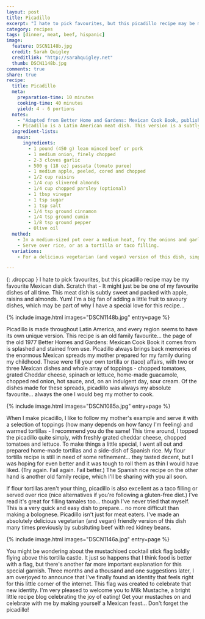 ```yaml
---
layout: post
title: Picadillo
excerpt: "I hate to pick favourites, but this picadillo recipe may be my favourite Mexican dish. Scratch that - It might just be be one of my favourite dishes of all time. This meat dish is subtly sweet and packed with apple, raisins and almonds."
category: recipes
tags: [dinner, meat, beef, hispanic]
image:
  feature: DSCN1148b.jpg
  credit: Sarah Quigley
  creditlink: "http://sarahquigley.net"
  thumb: DSCN1148b.jpg
comments: true
share: true
recipe:
  title: Picadillo 
  meta:
    preparation-time: 10 minutes
    cooking-time: 40 minutes
    yield: 4 - 6 portions 
  notes:
    - "Adapted from Better Home and Gardens: Mexican Cook Book, published in 1977."
    - Picadillo is a Latin American meat dish. This version is a subtly sweet Mexican variation with nuts, apples and raisins. It makes an excellent tortilla or taco filling or can be served over rice. This particular picadillo recipe is something special... I've tried restaurant versions of picadillo and always been sorely disappointed!
  ingredient-lists:
    main:
      ingredients:
        - 1 pound (450 g) lean minced beef or pork
        - 1 medium onion, finely chopped
        - 2-3 cloves garlic
        - 500 g (18 oz) passata (tomato puree)
        - 1 medium apple, peeled, cored and chopped
        - 1/2 cup raisins
        - 1/4 cup slivered almonds
        - 1/4 cup chopped parsley (optional)
        - 1 tbsp vinegar
        - 1 tsp sugar
        - 1 tsp salt
        - 1/4 tsp ground cinnamon
        - 1/4 tsp ground cumin
        - 1/8 tsp ground pepper
        - Olive oil
  method:
    - In a medium-sized pot over a medium heat, fry the onions and garlic in a little olive oil. When the onions begin to turn translucent, add the beef and cook until brown. At this stage, if necessary, pour away any excess fat. Stir in all the remaining ingredients. Cover the pot, and simmer for 30 minutes.
    - Serve over rice, or as a tortilla or taco filling.
  variations:
    - For a delicious vegetarian (and vegan) version of this dish, simply replace the meat with 1 pound of cooked red kidney beans (or another bean of your choice).

---
```


{: .dropcap }
I hate to pick favourites, but this picadillo recipe may be my favourite Mexican dish. Scratch that - It might just be be one of my favourite dishes of all time. This meat dish is subtly sweet and packed with apple, raisins and almonds. Yum! I'm a big fan of adding a little fruit to savoury dishes, which may be part of why I have a special love for this recipe...

{% include image.html images="DSCN1148b.jpg" entry=page %}

Picadillo is made throughout Latin America, and every region seems to have its own unique version. This recipe is an old family favourite... the page of the old 1977 Better Homes and Gardens: Mexican Cook Book it comes from is splashed and stained from use. Picadillo always brings back memories of the enormous Mexican spreads my mother prepared for my family during my childhood. These were fill your own tortilla or (taco) affairs, with two or three Mexican dishes and whole array of toppings - chopped tomatoes, grated Cheddar cheese, spinach or lettuce, home-made guacamole, chopped red onion, hot sauce, and, on an indulgent day, sour cream. Of the dishes made for these spreads, picadillo was always my absolute favourite... always the one I would beg my mother to cook.

{% include image.html images="DSCN1085a.jpg" entry=page %}

When I make picadillo, I like to follow my mother's example and serve it with a selection of toppings (how many depends on how fancy I'm feeling) and warmed tortillas - I recommend you do the same! This time around, I topped the picadillo quite simply, with freshly grated cheddar cheese, chopped tomatoes and lettuce. To make things a little special, I went all out and prepared home-made tortillas and a side-dish of Spanish rice. My flour tortilla recipe is still in need of some refinement... they tasted decent, but I was hoping for even better and it was tough to roll them as thin I would have liked. (Try again. Fail again. Fail better.) The Spanish rice recipe on the other hand is another old family recipe, which I'll be sharing with you all soon. 

If flour tortillas aren't your thing, picadillo is also excellent as a taco filling or served over rice (nice alternatives if you're following a gluten-free diet.) I've read it's great for filling tamales too... though I've never tried that myself. This is a very quick and easy dish to prepare... no more difficult than making a bolognese. Picadillo isn't just for meat eaters. I've made an absolutely delicious vegetarian (and vegan) friendly version of this dish many times previously by subsituting beef with red kidney beans. 

{% include image.html images="DSCN1146a.jpg" entry=page %}

You might be wondering about the mustachioed cocktail stick flag boldIy flying above this tortilla castle. It just so happens that I think food is better with a flag, but there's another far more important explanation for this special garnish. Three months and a thousand and one suggestions later, I am overjoyed to announce that I've finally found an identity that feels right for this little corner of the internet. This flag was created to celebrate that new identity. I'm very pleased to welcome you to Milk Mustache, a bright little recipe blog celebrating the joy of eating! Get your mustaches on and celebrate with me by making yourself a Mexican feast... Don't forget the picadillo!
